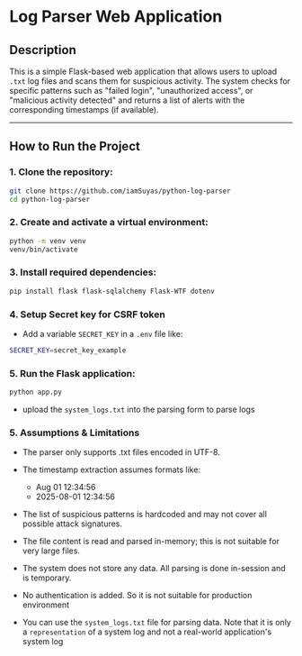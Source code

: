 # Log Parser Web Application

## Description

This is a simple Flask-based web application that allows users to upload `.txt` log files and scans them for suspicious activity. The system checks for specific patterns such as "failed login", "unauthorized access", or "malicious activity detected" and returns a list of alerts with the corresponding timestamps (if available).

---

## How to Run the Project

### 1. Clone the repository:
```bash
git clone https://github.com/iamSuyas/python-log-parser
cd python-log-parser
```

### 2. Create and activate a virtual environment:
```bash
python -m venv venv
venv/bin/activate
```

### 3. Install required dependencies:
```bash
pip install flask flask-sqlalchemy Flask-WTF dotenv
```
### 4. Setup Secret key for CSRF token
- Add a variable `SECRET_KEY` in a `.env` file like:
```bash
SECRET_KEY=secret_key_example
```

### 5. Run the Flask application:
```bash
python app.py
```
- upload the `system_logs.txt` into the parsing form to parse logs

### 5. Assumptions & Limitations
- The parser only supports .txt files encoded in UTF-8.

- The timestamp extraction assumes formats like:
    - Aug 01 12:34:56
    - 2025-08-01 12:34:56

- The list of suspicious patterns is hardcoded and may not cover all possible attack signatures.

- The file content is read and parsed in-memory; this is not suitable for very large files.

- The system does not store any data. All parsing is done in-session and is temporary.

- No authentication is added. So it is not suitable for production environment  

- You can use the `system_logs.txt` file for parsing data. Note that it is only a `representation` of a system log and not a real-world application's system log





